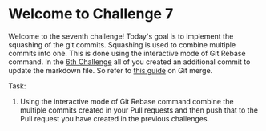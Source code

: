 # Welcome to Challenge 7

Welcome to the seventh challenge!
Today's goal is to implement the squashing of the git commits. Squashing is used to combine multiple commits into one. This is done using the interactive mode of Git Rebase command.
In the [6th Challenge](https://github.com/scaleracademy/scaler-september-open-source-challenge/blob/main/Challenges/challenge_6.md?plain=1) all of you created an additional commit to update the markdown file.
So refer to [this guide](https://www.freecodecamp.org/news/git-squash-explained/) on Git merge.

Task:

1. Using the interactive mode of Git Rebase command combine the multiple commits created in your Pull requests and then push that to the Pull request you have created in the previous challenges.
